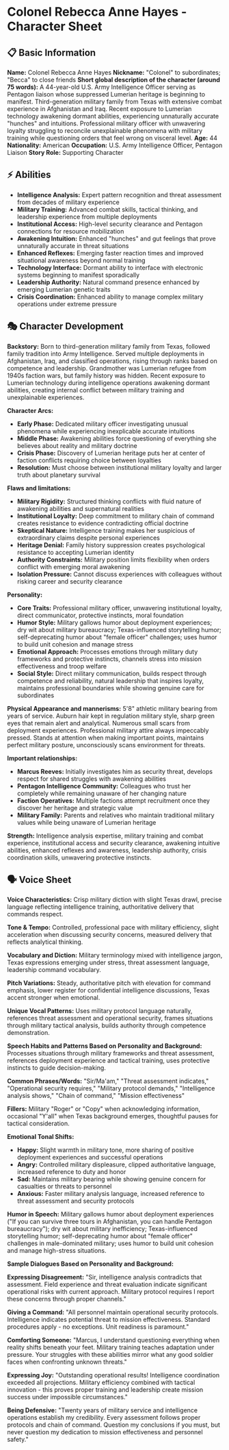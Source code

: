 # Colonel Rebecca Anne Hayes - Character Sheet

## 📋 Basic Information
**Name:** Colonel Rebecca Anne Hayes
**Nickname:** "Colonel" to subordinates; "Becca" to close friends
**Short global description of the character (around 75 words):** A 44-year-old U.S. Army Intelligence Officer serving as Pentagon liaison whose suppressed Lumerian heritage is beginning to manifest. Third-generation military family from Texas with extensive combat experience in Afghanistan and Iraq. Recent exposure to Lumerian technology awakening dormant abilities, experiencing unnaturally accurate "hunches" and intuitions. Professional military officer with unwavering loyalty struggling to reconcile unexplainable phenomena with military training while questioning orders that feel wrong on visceral level.
**Age:** 44
**Nationality:** American
**Occupation:** U.S. Army Intelligence Officer, Pentagon Liaison
**Story Role:** Supporting Character

## ⚡ Abilities
- **Intelligence Analysis:** Expert pattern recognition and threat assessment from decades of military experience
- **Military Training:** Advanced combat skills, tactical thinking, and leadership experience from multiple deployments
- **Institutional Access:** High-level security clearance and Pentagon connections for resource mobilization
- **Awakening Intuition:** Enhanced "hunches" and gut feelings that prove unnaturally accurate in threat situations
- **Enhanced Reflexes:** Emerging faster reaction times and improved situational awareness beyond normal training
- **Technology Interface:** Dormant ability to interface with electronic systems beginning to manifest sporadically
- **Leadership Authority:** Natural command presence enhanced by emerging Lumerian genetic traits
- **Crisis Coordination:** Enhanced ability to manage complex military operations under extreme pressure

## 🎭 Character Development
**Backstory:** Born to third-generation military family from Texas, followed family tradition into Army Intelligence. Served multiple deployments in Afghanistan, Iraq, and classified operations, rising through ranks based on competence and leadership. Grandmother was Lumerian refugee from 1940s faction wars, but family history was hidden. Recent exposure to Lumerian technology during intelligence operations awakening dormant abilities, creating internal conflict between military training and unexplainable experiences.

**Character Arcs:**
- **Early Phase:** Dedicated military officer investigating unusual phenomena while experiencing inexplicable accurate intuitions
- **Middle Phase:** Awakening abilities force questioning of everything she believes about reality and military doctrine
- **Crisis Phase:** Discovery of Lumerian heritage puts her at center of faction conflicts requiring choice between loyalties
- **Resolution:** Must choose between institutional military loyalty and larger truth about planetary survival

**Flaws and limitations:**
- **Military Rigidity:** Structured thinking conflicts with fluid nature of awakening abilities and supernatural realities
- **Institutional Loyalty:** Deep commitment to military chain of command creates resistance to evidence contradicting official doctrine
- **Skeptical Nature:** Intelligence training makes her suspicious of extraordinary claims despite personal experiences
- **Heritage Denial:** Family history suppression creates psychological resistance to accepting Lumerian identity
- **Authority Constraints:** Military position limits flexibility when orders conflict with emerging moral awakening
- **Isolation Pressure:** Cannot discuss experiences with colleagues without risking career and security clearance

**Personality:**
- **Core Traits:** Professional military officer, unwavering institutional loyalty, direct communicator, protective instincts, moral foundation
- **Humor Style:** Military gallows humor about deployment experiences; dry wit about military bureaucracy; Texas-influenced storytelling humor; self-deprecating humor about "female officer" challenges; uses humor to build unit cohesion and manage stress
- **Emotional Approach:** Processes emotions through military duty frameworks and protective instincts, channels stress into mission effectiveness and troop welfare
- **Social Style:** Direct military communication, builds respect through competence and reliability, natural leadership that inspires loyalty, maintains professional boundaries while showing genuine care for subordinates

**Physical Appearance and mannerisms:** 5'8" athletic military bearing from years of service. Auburn hair kept in regulation military style, sharp green eyes that remain alert and analytical. Numerous small scars from deployment experiences. Professional military attire always impeccably pressed. Stands at attention when making important points, maintains perfect military posture, unconsciously scans environment for threats.

**Important relationships:**
- **Marcus Reeves:** Initially investigates him as security threat, develops respect for shared struggles with awakening abilities
- **Pentagon Intelligence Community:** Colleagues who trust her completely while remaining unaware of her changing nature
- **Faction Operatives:** Multiple factions attempt recruitment once they discover her heritage and strategic value
- **Military Family:** Parents and relatives who maintain traditional military values while being unaware of Lumerian heritage

**Strength:** Intelligence analysis expertise, military training and combat experience, institutional access and security clearance, awakening intuitive abilities, enhanced reflexes and awareness, leadership authority, crisis coordination skills, unwavering protective instincts.

## 🗣️ Voice Sheet
**Voice Characteristics:** Crisp military diction with slight Texas drawl, precise language reflecting intelligence training, authoritative delivery that commands respect.

**Tone & Tempo:** Controlled, professional pace with military efficiency, slight acceleration when discussing security concerns, measured delivery that reflects analytical thinking.

**Vocabulary and Diction:** Military terminology mixed with intelligence jargon, Texas expressions emerging under stress, threat assessment language, leadership command vocabulary.

**Pitch Variations:** Steady, authoritative pitch with elevation for command emphasis, lower register for confidential intelligence discussions, Texas accent stronger when emotional.

**Unique Vocal Patterns:** Uses military protocol language naturally, references threat assessment and operational security, frames situations through military tactical analysis, builds authority through competence demonstration.

**Speech Habits and Patterns Based on Personality and Background:** Processes situations through military frameworks and threat assessment, references deployment experience and tactical training, uses protective instincts to guide decision-making.

**Common Phrases/Words:** "Sir/Ma'am," "Threat assessment indicates," "Operational security requires," "Military protocol demands," "Intelligence analysis shows," "Chain of command," "Mission effectiveness"

**Fillers:** Military "Roger" or "Copy" when acknowledging information, occasional "Y'all" when Texas background emerges, thoughtful pauses for tactical consideration.

**Emotional Tonal Shifts:**
- **Happy:** Slight warmth in military tone, more sharing of positive deployment experiences and successful operations
- **Angry:** Controlled military displeasure, clipped authoritative language, increased reference to duty and honor
- **Sad:** Maintains military bearing while showing genuine concern for casualties or threats to personnel
- **Anxious:** Faster military analysis language, increased reference to threat assessment and security protocols

**Humor in Speech:** Military gallows humor about deployment experiences ("If you can survive three tours in Afghanistan, you can handle Pentagon bureaucracy"); dry wit about military inefficiency; Texas-influenced storytelling humor; self-deprecating humor about "female officer" challenges in male-dominated military; uses humor to build unit cohesion and manage high-stress situations.

**Sample Dialogues Based on Personality and Background:**

**Expressing Disagreement:** "Sir, intelligence analysis contradicts that assessment. Field experience and threat evaluation indicate significant operational risks with current approach. Military protocol requires I report these concerns through proper channels."

**Giving a Command:** "All personnel maintain operational security protocols. Intelligence indicates potential threat to mission effectiveness. Standard procedures apply - no exceptions. Unit readiness is paramount."

**Comforting Someone:** "Marcus, I understand questioning everything when reality shifts beneath your feet. Military training teaches adaptation under pressure. Your struggles with these abilities mirror what any good soldier faces when confronting unknown threats."

**Expressing Joy:** "Outstanding operational results! Intelligence coordination exceeded all projections. Military efficiency combined with tactical innovation - this proves proper training and leadership create mission success under impossible circumstances."

**Being Defensive:** "Twenty years of military service and intelligence operations establish my credibility. Every assessment follows proper protocols and chain of command. Question my conclusions if you must, but never question my dedication to mission effectiveness and personnel safety."